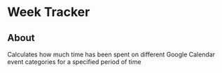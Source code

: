# Week Tracker

## About

Calculates how much time has been spent on different Google Calendar event categories for a specified period of time